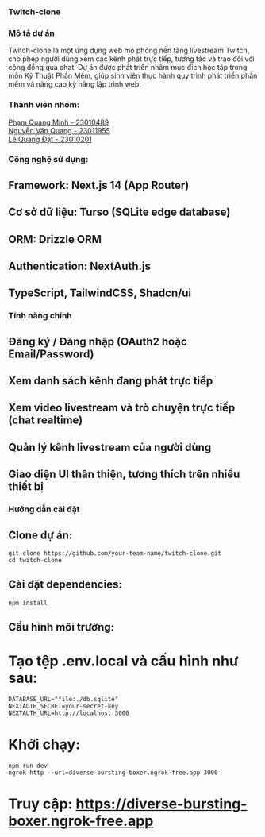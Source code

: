 ### Twitch-clone
### Mô tả dự án
Twitch-clone là một ứng dụng web mô phỏng nền tảng livestream Twitch, cho phép người dùng xem các kênh phát trực tiếp, tương tác và trao đổi với cộng đồng qua chat. Dự án được phát triển nhằm mục đích học tập trong môn Kỹ Thuật Phần Mềm, giúp sinh viên thực hành quy trình phát triển phần mềm và nâng cao kỹ năng lập trình web.

### Thành viên nhóm:
<a href="https://github.com/miin000"> Phạm Quang Minh - 23010489 </a>
</br>
<a href="https://github.com/JCakaQuang"> Nguyễn Văn Quang - 23011955 </a>
</br>
<a href="https://github.com/Lqdat28072005"> Lê Quang Đạt - 23010201 </a>
</br>

### Công nghệ sử dụng: 
## Framework: Next.js 14 (App Router)

## Cơ sở dữ liệu: Turso (SQLite edge database)

## ORM: Drizzle ORM

## Authentication: NextAuth.js

## TypeScript, TailwindCSS, Shadcn/ui

### Tính năng chính
## Đăng ký / Đăng nhập (OAuth2 hoặc Email/Password)

## Xem danh sách kênh đang phát trực tiếp

## Xem video livestream và trò chuyện trực tiếp (chat realtime)

## Quản lý kênh livestream của người dùng

## Giao diện UI thân thiện, tương thích trên nhiều thiết bị

### Hướng dẫn cài đặt
## Clone dự án:
```
git clone https://github.com/your-team-name/twitch-clone.git
cd twitch-clone
```

## Cài đặt dependencies:
```
npm install
```

## Cấu hình môi trường:
# Tạo tệp .env.local và cấu hình như sau:
```
DATABASE_URL="file:./db.sqlite"
NEXTAUTH_SECRET=your-secret-key
NEXTAUTH_URL=http://localhost:3000
```
# Khởi chạy:
```
npm run dev
ngrok http --url=diverse-bursting-boxer.ngrok-free.app 3000
```

# Truy cập: https://diverse-bursting-boxer.ngrok-free.app
